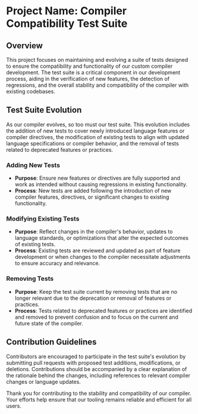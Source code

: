 # Project Name: Compiler Compatibility Test Suite

## Overview
This project focuses on maintaining and evolving a suite of tests designed to ensure the compatibility and functionality of our custom compiler development. The test suite is a critical component in our development process, aiding in the verification of new features, the detection of regressions, and the overall stability and compatibility of the compiler with existing codebases.

## Test Suite Evolution
As our compiler evolves, so too must our test suite. This evolution includes the addition of new tests to cover newly introduced language features or compiler directives, the modification of existing tests to align with updated language specifications or compiler behavior, and the removal of tests related to deprecated features or practices.

### Adding New Tests
- **Purpose**: Ensure new features or directives are fully supported and work as intended without causing regressions in existing functionality.
- **Process**: New tests are added following the introduction of new compiler features, directives, or significant changes to existing functionality.

### Modifying Existing Tests
- **Purpose**: Reflect changes in the compiler's behavior, updates to language standards, or optimizations that alter the expected outcomes of existing tests.
- **Process**: Existing tests are reviewed and updated as part of feature development or when changes to the compiler necessitate adjustments to ensure accuracy and relevance.

### Removing Tests
- **Purpose**: Keep the test suite current by removing tests that are no longer relevant due to the deprecation or removal of features or practices.
- **Process**: Tests related to deprecated features or practices are identified and removed to prevent confusion and to focus on the current and future state of the compiler.

## Contribution Guidelines
Contributors are encouraged to participate in the test suite's evolution by submitting pull requests with proposed test additions, modifications, or deletions. Contributions should be accompanied by a clear explanation of the rationale behind the changes, including references to relevant compiler changes or language updates.

Thank you for contributing to the stability and compatibility of our compiler. Your efforts help ensure that our tooling remains reliable and efficient for all users.

